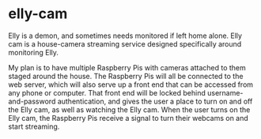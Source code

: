 # elly-cam
Elly is a demon, and sometimes needs monitored if left home alone. Elly cam is a house-camera streaming service designed specifically around monitoring Elly.

My plan is to have multiple Raspberry Pis with cameras attached to them staged around the house. The Raspberry Pis will all be connected to the web server, which will also serve up a front end that can be accessed from any phone or computer. That front end will be locked behind username-and-password authentication, and gives the user a place to turn on and off the Elly cam, as well as watching the Elly cam. When the user turns on the Elly cam, the Raspberry Pis receive a signal to turn their webcams on and start streaming.
